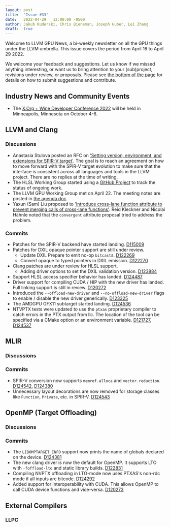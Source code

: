 ```yaml
---
layout: post
title:  "Issue #33"
date:   2022-04-29   12:00:00 -0500
author: Jakub Kuderski, Chris Bieneman, Joseph Huber, Lei Zhang
draft:  true
---
```


Welcome to LLVM GPU News, a bi-weekly newsletter on all the GPU things under the LLVM umbrella.
This issue covers the period from April 16 to April 29 2022.

We welcome your feedback and suggestions. Let us know if we missed anything interesting, or want us to bring attention to your (sub)project, revisions under review, or proposals. Please see [the bottom of the page](https://llvm-gpu-news.github.io/about/) for details on how to submit suggestions and contribute.


## Industry News and Community Events
* The [X.Org + Wine Developer Conference 2022](https://indico.freedesktop.org/event/2/) will be held in Minneapolis, Minnesota on October 4-6.


##  LLVM and Clang

### Discussions

* Anastasia Stulova posted an RFC on ['Setting version, environment, and extensions for SPIR-V target'](https://discourse.llvm.org/t/setting-version-environment-and-extensions-for-spir-v-target/62018). The goal is to reach an agreement on how to move forward with the SPIR-V target evolution to make sure that the interface is consistent across all languages and tools in the LLVM project. There are no replies at the time of writing.
* The HLSL Working Group started using a [GitHub Project](https://github.com/orgs/llvm/projects/4) to track the status of ongoing work.
* The LLVM GPU Working Group met on April 22. The meeting notes are posted in [the agenda doc](https://docs.google.com/document/d/1m_oSe1HwtWdQ2JUmMRTAVHbUS7Dv4MRsqptiYcgK6iI/edit#bookmark=id.i5jobxbcv8r7).
* Yaxun (Sam) Liu proposed to ['Introduce cross-lane function attribute to prevent merging calls of cross-lane functions'](https://discourse.llvm.org/t/rfc-introduce-cross-lane-function-attribute-to-prevent-merging-call-of-cross-lane-functions/62148). Reid Kleckner and Nicolai Hähnle noted that the `convergent` attribute proposal tried to address the problem.

### Commits

* Patches for the SPIR-V backend have started landing. [D115009](https://reviews.llvm.org/D115009)
* Patches for DXIL opaque pointer support are still under review.
  - Update DXIL Prepare to emit no-op `bitcast`s. [D122269](https://reviews.llvm.org/D122269)
  - Convert opaque to typed pointers in DXIL emission. [D122270](https://reviews.llvm.org/D122270)
* Clang patches are under review for HLSL support.
  - Adding driver options to set the DXIL validation version. [D123884](https://reviews.llvm.org/D123884)
* Support HLSL access specifier behavior has landed. [D124487](https://reviews.llvm.org/D124487)
* Driver support for compiling CUDA / HIP with the new driver has landed. Full linking support is still in review. [D120272](https://reviews.llvm.org/D120272)
* Introduced the `--offload-new-driver` and `--no-offload-new-driver` flags to enable / disable the new driver generically. [D123325](https://reviews.llvm.org/D123325)
* The AMDGPU GFX11 subtarget started landing. [D124536](https://reviews.llvm.org/D124536)
* NTVPTX tests were updated to use the `ptxas` proprietary compiler to catch errors in the PTX output from llc. The location of the tool can be specified via a CMake option or an environment variable. [D121727](https://reviews.llvm.org/D121727), [D124537](https://reviews.llvm.org/D124537)

## MLIR

### Discussions

### Commits

* SPIR-V conversion now supports `memref.alloca` and `vector.reduction`. [D124542](https://reviews.llvm.org/D124542), [D124380](https://reviews.llvm.org/D124380)
* Unnecessary layout decorations are now removed for storage classes like `Function`, `Private`, etc. in SPIR-V. [D124543](https://reviews.llvm.org/D124543)


## OpenMP (Target Offloading)

### Discussions

### Commits

* The `LIBOMPTARGET_INFO` support now prints the name of globals declared on the device. [D124381](https://reviews.llvm.org/D124381)
* The new clang driver is now the default for OpenMP. It supports LTO with `-foffload-lto` and static library builds. [D122831](https://reviews.llvm.org/D122831)
* Compiling NVPTX offloading in LTO-mode now uses PTXAS's non-rdc mode if all inputs are bitcode. [D124292](https://reviews.llvm.org/D124292)
* Added support for interoperability with CUDA. This allows OpenMP to call CUDA device functions and vice-versa. [D120273](https://reviews.llvm.org/D120273)


## External Compilers

### LLPC
